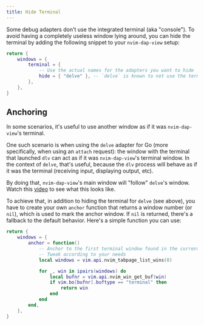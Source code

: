 ```yaml
---
title: Hide Terminal
---
```


Some debug adapters don't use the integrated terminal (aka "console"). To avoid having a completely useless window lying around, you can hide the terminal by adding the following snippet to your `nvim-dap-view` setup:

```lua
return {
    windows = {
        terminal = {
            -- Use the actual names for the adapters you want to hide
            hide = { "delve" }, -- `delve` is known to not use the terminal.
        },
    },
}
```

## Anchoring

In some scenarios, it's useful to use another window as if it was `nvim-dap-view`'s terminal.

One such scenario is when using the `delve` adapter for Go (more specifically, when using an `attach` request): the window with the terminal that launched `dlv` can act as if it was `nvim-dap-view`'s terminal window. In the context of `delve`, that's useful, because the `dlv` process will behave as if it was the terminal (receiving input, displaying output, etc).

By doing that, `nvim-dap-view`'s main window will "follow" `delve`'s window. Watch this [video](https://github.com/user-attachments/assets/5dce4b3d-fc01-4be6-9a72-b0f969e34b14) to see what this looks like.

To achieve that, in addition to hiding the terminal for `delve` (see above), you have to create your own `anchor` function that returns a window number (or `nil`), which is used to mark the anchor window. If `nil` is returned, there's a fallback to the default behavior. Here's a simple function you can use:

```lua
return {
    windows = {
        anchor = function()
            -- Anchor to the first terminal window found in the current tab
            -- Tweak according to your needs
            local windows = vim.api.nvim_tabpage_list_wins(0)

            for _, win in ipairs(windows) do
                local bufnr = vim.api.nvim_win_get_buf(win)
                if vim.bo[bufnr].buftype == "terminal" then
                    return win
                end
            end
        end,
    },
}
```
